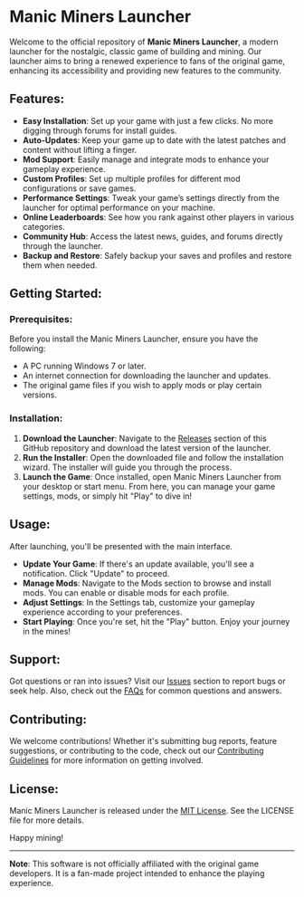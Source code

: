 # Manic Miners Launcher

Welcome to the official repository of **Manic Miners Launcher**, a modern launcher for the nostalgic, classic game of building and mining. Our launcher aims to bring a renewed experience to fans of the original game, enhancing its accessibility and providing new features to the community.

## Features:
- **Easy Installation**: Set up your game with just a few clicks. No more digging through forums for install guides.
- **Auto-Updates**: Keep your game up to date with the latest patches and content without lifting a finger.
- **Mod Support**: Easily manage and integrate mods to enhance your gameplay experience.
- **Custom Profiles**: Set up multiple profiles for different mod configurations or save games.
- **Performance Settings**: Tweak your game’s settings directly from the launcher for optimal performance on your machine.
- **Online Leaderboards**: See how you rank against other players in various categories.
- **Community Hub**: Access the latest news, guides, and forums directly through the launcher.
- **Backup and Restore**: Safely backup your saves and profiles and restore them when needed.

## Getting Started:

### Prerequisites:
Before you install the Manic Miners Launcher, ensure you have the following:
- A PC running Windows 7 or later.
- An internet connection for downloading the launcher and updates.
- The original game files if you wish to apply mods or play certain versions.

### Installation:
1. **Download the Launcher**: Navigate to the [Releases](https://github.com/Wal33D/manic-miners-launcher/releases) section of this GitHub repository and download the latest version of the launcher.
2. **Run the Installer**: Open the downloaded file and follow the installation wizard. The installer will guide you through the process.
3. **Launch the Game**: Once installed, open Manic Miners Launcher from your desktop or start menu. From here, you can manage your game settings, mods, or simply hit "Play" to dive in!

## Usage:
After launching, you'll be presented with the main interface. 

- **Update Your Game**: If there's an update available, you'll see a notification. Click "Update" to proceed.
- **Manage Mods**: Navigate to the Mods section to browse and install mods. You can enable or disable mods for each profile.
- **Adjust Settings**: In the Settings tab, customize your gameplay experience according to your preferences.
- **Start Playing**: Once you're set, hit the "Play" button. Enjoy your journey in the mines!

## Support:
Got questions or ran into issues? Visit our [Issues](https://github.com/Wal33D/manic-miners-launcher/issues) section to report bugs or seek help. Also, check out the [FAQs](https://github.com/Wal33D/manic-miners-launcher/wiki/FAQ) for common questions and answers.

## Contributing:
We welcome contributions! Whether it's submitting bug reports, feature suggestions, or contributing to the code, check out our [Contributing Guidelines](CONTRIBUTING.md) for more information on getting involved.

## License:
Manic Miners Launcher is released under the [MIT License](LICENSE). See the LICENSE file for more details.

Happy mining!

---

**Note**: This software is not officially affiliated with the original game developers. It is a fan-made project intended to enhance the playing experience.
